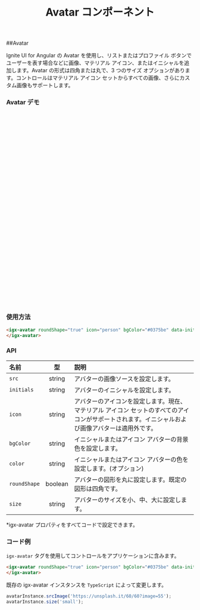 ﻿---
title: Avatar コンポーネント
_description: Ignite UI for Angular の Avatar コントロールは、プロファイル ボタンなどのアプリケーションのインスタンスに画像、マテリアル アイコン、またはイニシャルを追加できます。
_keywords: Ignite UI for Angular, UI コントロール, Angular ウィジェット, web ウィジェット, UI ウィジェット, Angular, ネイティブ Angular コンポーネント スィート, ネイティブ Angular コントロール, ネイティブ Angular コンポーネント ライブラリ, Angular Avatar コンポーネント, Angular Avatar コントロール
---

##Avatar

<p class="highlight">Ignite UI for Angular の Avatar を使用し、リストまたはプロファイル ボタンでユーザーを表す場合などに画像、マテリアル アイコン、またはイニシャルを追加します。Avatar の形式は四角または丸で、3 つのサイズ オプションがあります。コントロールはマテリアル アイコン セットからすべての画像、さらにカスタム画像もサポートします。</p>
<div class="divider"></div>

### Avatar デモ

<div class="sample-container" style="height:512px">
    <iframe src='https://{environment:host}/angular-demos/avatar' width="100%" height="100%" seamless frameBorder="0"></iframe>
</div>
<div class="divider--half"></div>

### 使用方法

```html
<igx-avatar roundShape="true" icon="person" bgColor="#0375be" data-init="SS">
</igx-avatar>
```

<div class="divider--half"></div>

### API

| 名前         |   型    | 説明                                                                                                                                             |
| :----------- | :-----: | :----------------------------------------------------------------------------------------------------------------------------------------------- |
| `src`        | string  | アバターの画像ソースを設定します。                                                                                                               |
| `initials`   | string  | アバターのイニシャルを設定します。                                                                                                               |
| `icon`       | string  | アバターのアイコンを設定します。現在、マテリアル アイコン セットのすべてのアイコンがサポートされます。イニシャルおよび画像アバターは適用外です。 |
| `bgColor`    | string  | イニシャルまたはアイコン アバターの背景色を設定します。                                                                                          |
| `color`      | string  | イニシャルまたはアイコン アバターの色を設定します。(オプション)                                                                                  |
| `roundShape` | boolean | アバターの図形を丸に設定します。既定の図形は四角です。                                                                                           |
| `size`       | string  | アバターのサイズを小、中、大に設定します。                                                                                                       |

<div class="divider--half"></div>
*igx-avatar プロパティをすべてコードで設定できます。
<div class="divider--half"></div>

### コード例

`igx-avatar` タグを使用してコントロールをアプリケーションに含みます。

```html
<igx-avatar roundShape="true" icon="person" bgColor="#0375be" data-init="SS">
</igx-avatar>
```

既存の igx-avatar インスタンスを `TypeScript` によって変更します。

```typescript
avatarInstance.srcImage('https://unsplash.it/60/60?image=55');
avatarInstance.size('small');
```

<div class="divider--half"></div>
